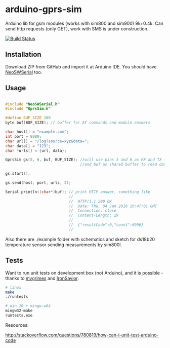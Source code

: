 # arduino-gprs-sim
Arduino lib for gsm modules (works with sim800 and sim900) 9k+0.4k.
Can send http requests (only GET), work with SMS is under construction.

[![Build Status](https://travis-ci.org/artemdudkin/arduino-gprs-sim.svg?branch=master)](https://travis-ci.org/artemdudkin/arduino-gprs-sim)

## Installation

Download ZIP from GitHub and import it at Arduino IDE.
You should have [NeoSWSerial](https://github.com/SlashDevin/NeoSWSerial) too.

## Usage

```cpp

#include "NeoSWSerial.h"
#include "GprsSim.h"

#define BUF_SIZE 100
byte buf[BUF_SIZE]; // buffer for AT commands and module answers

char host[] = "example.com";
int port = 8080;
char url[] = "/log?source=xyz&data=";
char data[] = "123";
char *urls[] = {url, data};

GprsSim gs(5, 6, buf, BUF_SIZE); //will use pins 5 and 6 as RX and TX (with NeoSWSerial)
                                 //and buf as shared buffer to read data from gprs module 

gs.start();

gs.send(host, port, urls, 2);

Serial.println((char*)buf); // print HTTP answer, something like
                            //  
                            //  HTTP/1.1 200 OK
                            //  Date: Thu, 04 Jan 2018 10:47:01 GMT
                            //  Connection: close
                            //  Content-Length: 29
                            //  
                            //  {"resultCode":0,"count":6996}
                            //  

```
Also there are ./example folder with schematics and sketch for ds18b20 temperature sensor sending measurements by sim800l. 

## Tests

Want to run unit tests on development box (not Arduino), and it is possible - thanks to [mvgrimes](https://github.com/mvgrimes/smartthings-super-sprinker) and [IronSavior](https://github.com/IronSavior/dsm2_tx).

```sh
# linux
make
./runtests

# win 10 + mingw-w64
mingw32-make
runtests.exe
```
Resources:

http://stackoverflow.com/questions/780819/how-can-i-unit-test-arduino-code

